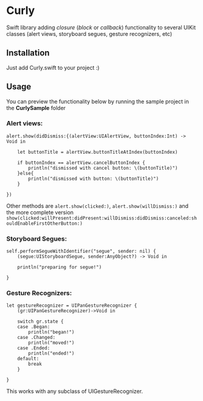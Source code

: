 Curly
=====

Swift library adding *closure* (*block* or *callback*) functionality to several UIKit classes (alert views, storyboard segues, gesture recognizers, etc)

Installation
------------

Just add Curly.swift to your project :)

Usage
-----

You can preview the functionality below by running the sample project in the **CurlySample** folder

### Alert views: ###

```
alert.show(didDismiss:{(alertView:UIAlertView, buttonIndex:Int) -> Void in

    let buttonTitle = alertView.buttonTitleAtIndex(buttonIndex)
            
    if buttonIndex == alertView.cancelButtonIndex {
        println("dismissed with cancel button: \(buttonTitle)")
    }else{
        println("dismissed with button: \(buttonTitle)")
    }
            
})
```

Other methods are `alert.show(clicked:)`, `alert.show(willDismiss:)` and the more complete version `show(clicked:willPresent:didPresent:willDismiss:didDismiss:canceled:shouldEnableFirstOtherButton:)`

### Storyboard Segues: ###

```
self.performSegueWithIdentifier("segue", sender: nil) {
    (segue:UIStoryboardSegue, sender:AnyObject?) -> Void in
            
    println("preparing for segue!")
            
}
```

### Gesture Recognizers: ###

```
let gestureRecognizer = UIPanGestureRecognizer {
    (gr:UIPanGestureRecognizer)->Void in
                
    switch gr.state {
    case .Began:
        println("began!")
    case .Changed:
        println("moved!")
    case .Ended:
        println("ended!")
    default:
        break
    }
    
}
```
This works with any subclass of UIGestureRecognizer.
